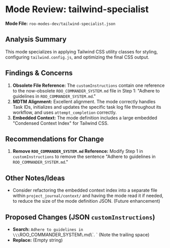 # Mode Review: tailwind-specialist

**Mode File:** `roo-modes-dev/tailwind-specialist.json`

## Analysis Summary

This mode specializes in applying Tailwind CSS utility classes for styling, configuring `tailwind.config.js`, and optimizing the final CSS output.

## Findings & Concerns

1.  **Obsolete File Reference:** The `customInstructions` contain one reference to the now-obsolete `ROO_COMMANDER_SYSTEM.md` file in Step 1: "Adhere to guidelines in `ROO_COMMANDER_SYSTEM.md`."
2.  **MDTM Alignment:** Excellent alignment. The mode correctly handles Task IDs, initializes and updates the specific task log file throughout its workflow, and uses `attempt_completion` correctly.
3.  **Embedded Context:** The mode definition includes a large embedded "Condensed Context Index" for Tailwind CSS.

## Recommendations for Change

1.  **Remove `ROO_COMMANDER_SYSTEM.md` Reference:** Modify Step 1 in `customInstructions` to remove the sentence "Adhere to guidelines in `ROO_COMMANDER_SYSTEM.md`."

## Other Notes/Ideas

*   Consider refactoring the embedded context index into a separate file within `project_journal/context/` and having the mode read it if needed, to reduce the size of the mode definition JSON. (Future enhancement)

## Proposed Changes (JSON `customInstructions`)

*   **Search:** `Adhere to guidelines in \\\`ROO_COMMANDER_SYSTEM\\.md\\\`. ` (Note the trailing space)
*   **Replace:** (Empty string)